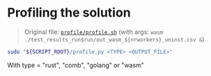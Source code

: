 # Profiling the solution

> Original file: [`profile/profile.sh`](../profile/profile.sh)
> (with args: `wasm ./test_results_run$run/out_wasm_${nrworkers}_uninst.csv &`)

```sh
sudo "${SCRIPT_ROOT}/profile.py <TYPE> <OUTPUT_FILE>"
```

With type = "rust", "comb", "golang" or "wasm"
